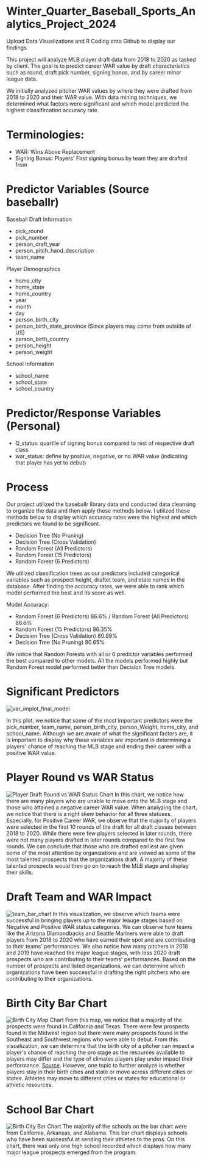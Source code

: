 # Winter_Quarter_Baseball_Sports_Analytics_Project_2024

Upload Data Visualizations and R Coding onto Github to display our findings.

This project will analyze MLB player draft data from 2018 to 2020 as tasked by client. The goal is to predict career WAR value by draft characteristics such as round, draft pick number, signing bonus, and by career minor league data. 

We initially analyzed pitcher WAR values by where they were drafted from 2018 to 2020 and their WAR value. With data mining techniques, we determined what factors were significant and which model predicted the highest classifircation accuracy rate.

# Terminologies:
- WAR: Wins Above Replacement
- Signing Bonus: Players' First signing bonus by team they are drafted from

# Predictor Variables (Source baseballr)
Baseball Draft Information
- pick_round
- pick_number
- person_draft_year
- person_pitch_hand_description
- team_name

Player Demographics
- home_city
- home_state
- home_country
- year
- month
- day
- person_birth_city
- person_birth_state_province (Since players may come from outside of US)
- person_birth_country
- person_height
- person_weight

School Information
- school_name
- school_state
- school_country

# Predictor/Response Variables (Personal)
- Q_status: quartile of signing bonus compared to rest of respective draft class
- war_status: define by positive, negative, or no WAR value (indicating that player has yet to debut)

# Process
Our project utilized the baseballr library data and conducted data cleansing to organize the data and then apply these methods below. I utilized these methods below to display which accuracy rates were the highest and which predictors we found to be significant.

- Decision Tree (No Pruning) 
- Decision Tree (Cross Validation) 
- Random Forest (All Predictors)
- Random Forest (15 Predictors) 
- Random Forest (6 Predictors) 

We utilized classification trees as our predictors included categorical variables such as prospect height, draftet team, and state names in the database. After finding the accuracy rates, we were able to rank which model performed the best and its score as well.

Model Accuracy:
- Random Forest (6 Predictors) 86.6% / Random Forest (All Predictors) 86.6%
- Random Forest (15 Predictors) 86.35%
- Decision Tree (Cross Validation) 80.89%
- Decision Tree (No Pruning) 80.65%

We notice that Random Forests with all or 6 predictor variables performed the best compared to other models. All the models performed highly but Random Forest model performed better than Decision Tree models. 

# Significant Predictors
![var_implot_final_model](https://github.com/NathanKim0107/Winter_Quarter_Baseball_Sports_Analytics_Project_2024/assets/128879072/06cac7b5-c90a-45e6-b662-ef6229621d66)

In this plot, we notice that some of the most important predictors were the pick_number, team_name, person_birth_city, person_Weight, home_city, and school_name. Although we are aware of what the significant factors are, it is important to display why these variables are important in determining a players' chance of reaching the MLB stage and ending their career with a positive WAR value.

# Player Round vs WAR Status
![Player Draft Round vs WAR Status Chart](https://github.com/NathanKim0107/Winter_Quarter_Baseball_Sports_Analytics_Project_2024/assets/128879072/51d8ec80-b09b-4d72-824d-905acb916ea3)
In this chart, we notice how there are many players who are unable to move onto the MLB stage and those who attained a negative career WAR value. When analyzing the chart, we notice that there is a right skew behavior for all three statuses. Especially, for Positive Career WAR, we observe that the majority of players were selected in the first 10 rounds of the draft for all draft classes between 2018 to 2020. While there were few players selected in later rounds, there were not many players drafted in later rounds compared to the first few rounds. We can conclude that those who are drafted earliest are given some of the most attention by organizations and are viewed as some of the most talented prospects that the organizations draft. A majority of these talented prospects would then go on to reach the MLB stage and display their skills. 

# Draft Team and WAR Impact
![team_bar_chart](https://github.com/NathanKim0107/Winter_Quarter_Baseball_Sports_Analytics_Project_2024/assets/128879072/99bc41dd-215b-4769-8bde-791595a7d49e)
In this visualization, we observe which teams were successful in bringing players up to the major leauge stages based on Negative and Positive WAR status categories. We can observe how teams like the Arizona Diamondbacks and Seattle Mariners were able to draft players from 2018 to 2020 who have earned their spot and are contributing to their teams' performances. We also notice how many pitchers in 2018 and 2019 have reached the major league stages, with less 2020 draft prospects who are contributing to their teams' performances. Based on the number of prospects and listed organizations, we can determine which organizations have been successful in drafting the right pitchers who are contributing to their organizations. 

# Birth City Bar Chart
![Birth City Map Chart](https://github.com/NathanKim0107/Winter_Quarter_Baseball_Sports_Analytics_Project_2024/assets/128879072/659954cf-eb72-44cc-bc19-580103e5b798)
From this map, we notice that a majority of the prospects were found in California and Texas. There were few prospects found in the Midwest region but there were many prospects found in the Southeast and Southwest regions who were able to debut. From this visualization, we can determine that the birth city of a pitcher can impact a player's chance of reaching the pro stage as the resources available to players may differ and the type of climates players play under impact their performance. [Source](https://www.npr.org/2023/04/12/1169266941/global-warming-could-be-juicing-baseball-home-runs-study-finds#:~:text=Hotter%20temperatures%20may%20take%20a,of%20an%20advantage%20over%20pitchers.%22). However, one topic to further analyze is whether players stay in their birth cities and state or move across different cities or states. Athletes may move to different cities or states for educational or athletic resources. 



# School Bar Chart
![Birth City Bar Chart](https://github.com/NathanKim0107/Winter_Quarter_Baseball_Sports_Analytics_Project_2024/assets/128879072/f1acf706-e7fe-498d-b20e-bd02e325d494)
The majority of the schools on the bar chart were from California, Arkansas, and Alabama. This bar chart displays schools who have been successful at sending their athletes to the pros. On this chart, there was only one high school recorded which displays how many major league prospects emerged from the program. 
